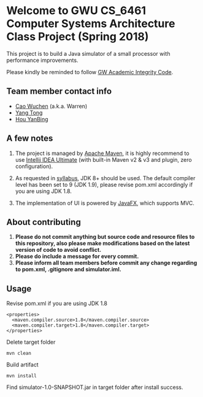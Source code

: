 # Welcome to GWU CS_6461 Computer Systems Architecture Class Project (Spring 2018)
This project is to build a Java simulator of a small processor with performance improvements.

Please kindly be reminded to follow [GW Academic Integrity Code](https://studentconduct.gwu.edu/code-academic-integrity).

## Team member contact info
- [Cao Wuchen](mailto:caowuchen@gwu.edu) (a.k.a. Warren)
- [Yang Tong](mailto:)
- [Hou YanBing](mailto:)

## A few notes

1. The project is managed by [Apache Maven](https://maven.apache.org/), 
it is highly recommend to use [Intellij IDEA Ultimate](https://www.jetbrains.com/idea/download/) (with built-in Maven v2 & v3 and plugin, zero configuration).

2. As requested in [syllabus](http://www.mslcourses.com/CSCI6461Section11Spring2018/),
JDK 8+ should be used. The default compiler level has been set to 9 (JDK 1.9), please revise pom.xml
accordingly if you are using JDK 1.8.

3. The implementation of UI is powered by [JavaFX](http://www.oracle.com/technetwork/java/javase/overview/javafx-overview-2158620.html), which supports MVC.

## About contributing
1. __Please do not commit anything but source code and resource files to this repository, also please make modifications based on the
latest version of code to avoid conflict.__
2. __Please do include a message for every commit.__
3. __Please inform all team members before commit any change regarding to pom.xml, .gitignore and simulator.iml.__ 

## Usage
Revise pom.xml if you are using JDK 1.8
```
<properties>
  <maven.compiler.source>1.8</maven.compiler.source>
  <maven.compiler.target>1.8</maven.compiler.target>
</properties>
```
Delete target folder
```
mvn clean
```
Build artifact
```
mvn install
```
Find simulator-1.0-SNAPSHOT.jar in target folder after install success.